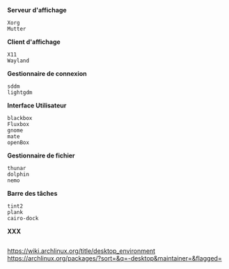 **Serveur d'affichage**
```
Xorg
Mutter
```

**Client d'affichage**
```
X11
Wayland
```

**Gestionnaire de connexion**
```
sddm
lightgdm
```


**Interface Utilisateur**
```
blackbox
Fluxbox
gnome
mate
openBox

```


**Gestionnaire de fichier**
```
thunar
dolphin
nemo
```

**Barre des tâches**
```
tint2
plank
cairo-dock
```

**XXX**
```
```


https://wiki.archlinux.org/title/desktop_environment
https://archlinux.org/packages/?sort=&q=-desktop&maintainer=&flagged=
